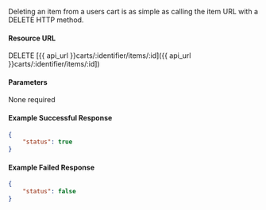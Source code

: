 Deleting an item from a users cart is as simple as calling the item URL with a DELETE HTTP method.


#### Resource URL
DELETE [{{ api_url }}carts/:identifier/items/:id]({{ api_url }}carts/:identifier/items/:id])


#### Parameters
None required

<!--code-->
#### Example Successful Response
``` json
{
    "status": true
}
```

#### Example Failed Response
``` json
{
    "status": false
}
```
<!--/code-->